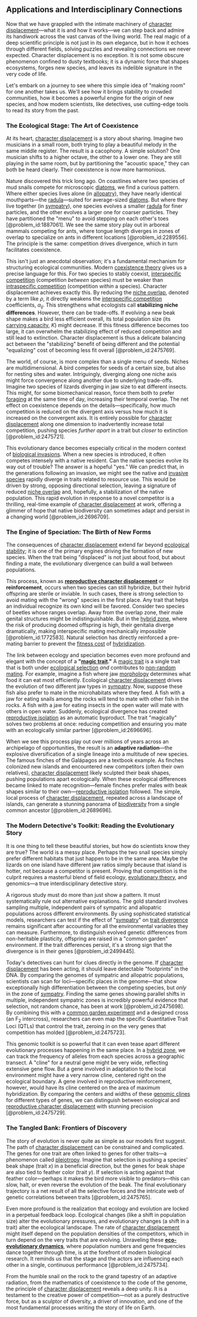 ## Applications and Interdisciplinary Connections

Now that we have grappled with the intimate machinery of [character displacement](@article_id:139768)—what it is and how it works—we can step back and admire its handiwork across the vast canvas of the living world. The real magic of a deep scientific principle is not just in its own elegance, but in how it echoes through different fields, solving puzzles and revealing connections we never expected. Character displacement is no exception. It is not some obscure phenomenon confined to dusty textbooks; it is a dynamic force that shapes ecosystems, forges new species, and leaves its indelible signature in the very code of life.

Let's embark on a journey to see where this simple idea of "making room" for one another takes us. We'll see how it brings stability to crowded communities, how it becomes a powerful engine for the origin of new species, and how modern scientists, like detectives, use cutting-edge tools to read its story from the past.

### The Ecological Stage: The Art of Coexistence

At its heart, [character displacement](@article_id:139768) is a story about sharing. Imagine two musicians in a small room, both trying to play a beautiful melody in the same middle register. The result is a cacophony. A simple solution? One musician shifts to a higher octave, the other to a lower one. They are still playing in the same room, but by partitioning the "acoustic space," they can both be heard clearly. Their coexistence is now more harmonious.

Nature discovered this trick long ago. On coastlines where two species of mud snails compete for microscopic [diatoms](@article_id:144378), we find a curious pattern. Where either species lives alone (in [allopatry](@article_id:272151)), they have nearly identical mouthparts—the [radula](@article_id:267911)—suited for average-sized [diatoms](@article_id:144378). But where they live together (in [sympatry](@article_id:271908)), one species evolves a smaller [radula](@article_id:267911) for finer particles, and the other evolves a larger one for coarser particles. They have partitioned the "menu" to avoid stepping on each other's toes [@problem_id:1887061]. We see the same story play out in arboreal mammals competing for ants, where tongue length diverges in zones of overlap to specialize on ants in different locations [@problem_id:2289556]. The principle is the same: competition drives divergence, which in turn facilitates coexistence.

This isn't just an anecdotal observation; it's a fundamental mechanism for structuring ecological communities. Modern [coexistence theory](@article_id:148011) gives us a precise language for this. For two species to stably coexist, [interspecific competition](@article_id:143194) (competition *between* species) must be weaker than [intraspecific competition](@article_id:151111) (competition *within* a species). Character displacement achieves exactly this. By reducing the [niche overlap](@article_id:182186), denoted by a term like $\rho$, it directly weakens the [interspecific competition](@article_id:143194) coefficients, $\alpha_{ij}$. This strengthens what ecologists call **stabilizing niche differences**. However, there can be trade-offs. If evolving a new beak shape makes a bird less efficient overall, its total population size (its [carrying capacity](@article_id:137524), $K$) might decrease. If this fitness difference becomes too large, it can overwhelm the stabilizing effect of reduced competition and still lead to extinction. Character displacement is thus a delicate balancing act between the "stabilizing" benefit of being different and the potential "equalizing" cost of becoming less fit overall [@problem_id:2475769].

The world, of course, is more complex than a single menu of seeds. Niches are multidimensional. A bird competes for seeds of a certain size, but also for nesting sites and water. Intriguingly, diverging along one niche axis might force convergence along another due to underlying trade-offs. Imagine two species of lizards diverging in jaw size to eat different insects. This might, for some biomechanical reason, force them both to prefer [foraging](@article_id:180967) at the same time of day, increasing their temporal overlap. The net effect on coexistence depends on the details—specifically, how much competition is reduced on the divergent axis versus how much it is increased on the convergent axis. It is entirely possible for [character displacement](@article_id:139768) along one dimension to inadvertently increase total competition, pushing species *further apart* in a trait but *closer* to extinction [@problem_id:2475721].

This evolutionary dance becomes especially critical in the modern context of [biological invasions](@article_id:182340). When a new species is introduced, it often competes intensely with a native resident. Can the native species evolve its way out of trouble? The answer is a hopeful "yes." We can predict that, in the generations following an invasion, we might see the native and [invasive species](@article_id:273860) rapidly diverge in traits related to resource use. This would be driven by strong, opposing directional selection, leaving a signature of reduced [niche overlap](@article_id:182186) and, hopefully, a stabilization of the native population. This rapid evolution in response to a novel competitor is a thrilling, real-time example of [character displacement](@article_id:139768) at work, offering a glimmer of hope that native biodiversity can sometimes adapt and persist in a changing world [@problem_id:2696709].

### The Engine of Speciation: The Birth of New Forms

The consequences of [character displacement](@article_id:139768) extend far beyond [ecological stability](@article_id:152329); it is one of the primary engines driving the formation of new species. When the trait being "displaced" is not just about food, but about finding a mate, the evolutionary divergence can build a wall between populations.

This process, known as **[reproductive character displacement](@article_id:275541)** or **reinforcement**, occurs when two species can still hybridize, but their hybrid offspring are sterile or inviable. In such cases, there is strong selection to avoid mating with the "wrong" species in the first place. Any trait that helps an individual recognize its own kind will be favored. Consider two species of beetles whose ranges overlap. Away from the overlap zone, their male genital structures might be indistinguishable. But in the [hybrid zone](@article_id:166806), where the risk of producing doomed offspring is high, their genitalia diverge dramatically, making interspecific mating mechanically impossible [@problem_id:1772583]. Natural selection has directly reinforced a pre-mating barrier to prevent the [fitness cost](@article_id:272286) of [hybridization](@article_id:144586).

The link between ecology and speciation becomes even more profound and elegant with the concept of a **"[magic trait](@article_id:270383)."** A [magic trait](@article_id:270383) is a single trait that is both under [ecological selection](@article_id:201019) *and* contributes to [non-random mating](@article_id:144561). For example, imagine a fish where jaw [morphology](@article_id:272591) determines what food it can eat most efficiently. Ecological [character displacement](@article_id:139768) drives the evolution of two different jaw types in [sympatry](@article_id:271908). Now, suppose these fish also prefer to mate in the microhabitats where they feed. A fish with a jaw for eating snails among the rocks will tend to mate with other fish in the rocks. A fish with a jaw for eating insects in the open water will mate with others in open water. Suddenly, ecological divergence has created [reproductive isolation](@article_id:145599) as an automatic byproduct. The trait "magically" solves two problems at once: reducing competition and ensuring you mate with an ecologically similar partner [@problem_id:2696696].

When we see this process play out over millions of years across an archipelago of opportunities, the result is an **adaptive radiation**—the explosive diversification of a single lineage into a multitude of new species. The famous finches of the Galápagos are a textbook example. As finches colonized new islands and encountered new competitors (often their own relatives), [character displacement](@article_id:139768) likely sculpted their beak shapes, pushing populations apart ecologically. When these ecological differences became linked to mate recognition—female finches prefer males with beak shapes similar to their own—[reproductive isolation](@article_id:145599) followed. The simple, local process of [character displacement](@article_id:139768), repeated across a landscape of islands, can generate a stunning panorama of [biodiversity](@article_id:139425) from a single common ancestor [@problem_id:2689696].

### The Modern Detective's Toolkit: Reading the Evolutionary Story

It is one thing to tell these beautiful stories, but how do scientists know they are true? The world is a messy place. Perhaps the two snail species simply prefer different habitats that just happen to be in the same area. Maybe the lizards on one island have different jaw ratios simply because that island is hotter, not because a competitor is present. Proving that competition is the culprit requires a masterful blend of field ecology, [evolutionary theory](@article_id:139381), and genomics—a true interdisciplinary detective story.

A rigorous study must do more than just show a pattern. It must systematically rule out alternative explanations. The gold standard involves sampling multiple, independent pairs of sympatric and allopatric populations across different environments. By using sophisticated statistical models, researchers can test if the effect of "[sympatry](@article_id:271908)" on [trait divergence](@article_id:199668) remains significant after accounting for all the environmental variables they can measure. Furthermore, to distinguish evolved genetic differences from non-heritable plasticity, offspring are raised in a "common garden" environment. If the trait differences persist, it's a strong sign that the divergence is in their genes [@problem_id:2499445].

Today's detectives can hunt for clues directly in the genome. If [character displacement](@article_id:139768) has been acting, it should leave detectable "footprints" in the DNA. By comparing the genomes of sympatric and allopatric populations, scientists can scan for loci—specific places in the genome—that show exceptionally high differentiation between the competing species, but *only* in the zone of [sympatry](@article_id:271908). Finding the same genes showing parallel shifts in multiple, independent sympatric zones is incredibly powerful evidence that selection, not random chance, has been at work [@problem_id:2475698]. By combining this with a [common garden experiment](@article_id:171088) and a designed cross (an $\mathrm{F}_2$ intercross), researchers can even map the specific Quantitative Trait Loci (QTLs) that control the trait, zeroing in on the very genes that competition has molded [@problem_id:2475723].

This genomic toolkit is so powerful that it can even tease apart different evolutionary processes happening in the same place. In a [hybrid zone](@article_id:166806), we can track the frequency of alleles from each species across a geographic transect. A "cline" for a neutral gene might be very wide, reflecting extensive gene flow. But a gene involved in adaptation to the local environment might have a very narrow cline, centered right on the ecological boundary. A gene involved in reproductive reinforcement, however, would have its cline centered on the area of maximum hybridization. By comparing the centers and widths of these [genomic clines](@article_id:175622) for different types of genes, we can distinguish between ecological and [reproductive character displacement](@article_id:275541) with stunning precision [@problem_id:2475729].

### The Tangled Bank: Frontiers of Discovery

The story of evolution is never quite as simple as our models first suggest. The path of [character displacement](@article_id:139768) can be constrained and complicated. The genes for one trait are often linked to genes for other traits—a phenomenon called [pleiotropy](@article_id:139028). Imagine that selection is pushing a species' beak shape (trait $x$) in a beneficial direction, but the genes for beak shape are also tied to feather color (trait $y$). If selection is acting against that feather color—perhaps it makes the bird more visible to predators—this can slow, halt, or even reverse the evolution of the beak. The final evolutionary trajectory is a net result of all the selective forces and the intricate web of genetic correlations between traits [@problem_id:2475765].

Even more profound is the realization that ecology and evolution are locked in a perpetual feedback loop. Ecological changes (like a shift in population size) alter the evolutionary pressures, and evolutionary changes (a shift in a trait) alter the ecological landscape. The rate of [character displacement](@article_id:139768) might itself depend on the population densities of the competitors, which in turn depend on the very traits that are evolving. Unraveling these **[eco-evolutionary dynamics](@article_id:186912)**, where population numbers and gene frequencies dance together through time, is at the forefront of modern biological research. It reminds us that the stage and the actors are influencing each other in a single, continuous performance [@problem_id:2475734].

From the humble snail on the rock to the grand tapestry of an adaptive radiation, from the mathematics of coexistence to the code of the genome, the principle of [character displacement](@article_id:139768) reveals a deep unity. It is a testament to the creative power of competition—not as a purely destructive force, but as a sculptor of diversity, a driver of innovation, and one of the most fundamental processes writing the story of life on Earth.